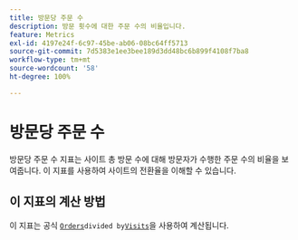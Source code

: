 ```yaml
---
title: 방문당 주문 수
description: 방문 횟수에 대한 주문 수의 비율입니다.
feature: Metrics
exl-id: 4197e24f-6c97-45be-ab06-08bc64ff5713
source-git-commit: 7d5383e1ee3bee189d3dd48bc6b899f4108f7ba8
workflow-type: tm+mt
source-wordcount: '58'
ht-degree: 100%

---
```


# 방문당 주문 수

방문당 주문 수 지표는 사이트 총 방문 수에 대해 방문자가 수행한 주문 수의 비율을 보여줍니다. 이 지표를 사용하여 사이트의 전환율을 이해할 수 있습니다.

## 이 지표의 계산 방법

이 지표는 공식 [`Orders`](orders.md)` divided by `[`Visits`](visits.md)을 사용하여 계산됩니다.
